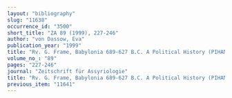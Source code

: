 ```yaml
---
layout: "bibliography"
slug: "11638"
occurrence_id: "3500"
short_title: "ZA 89 (1999), 227-246"
author: "von Dassow, Eva"
publication_year: "1999"
title: "Rv. G. Frame, Babylonia 689-627 B.C. A Political History (PIHANS 69, 1992)"
volume_no_: "89"
pages: "227-246"
journal: "Zeitschrift für Assyriologie"
title: "Rv. G. Frame, Babylonia 689-627 B.C. A Political History (PIHANS 69, 1992)"
previous_item: "11641"
---
```

